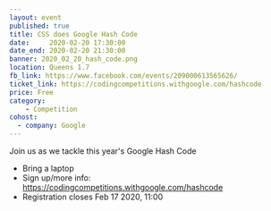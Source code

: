 ```yaml
---
layout: event
published: true
title: CSS does Google Hash Code
date:     2020-02-20 17:30:00
date_end: 2020-02-20 21:30:00
banner: 2020_02_20_hash_code.png
location: Queens 1.7
fb_link: https://www.facebook.com/events/209000613565626/
ticket_link: https://codingcompetitions.withgoogle.com/hashcode
price: Free
category:
    - Competition
cohost:
  - company: Google
---
```


Join us as we tackle this year's Google Hash Code
- Bring a laptop
- Sign up/more info: https://codingcompetitions.withgoogle.com/hashcode
- Registration closes Feb 17 2020, 11:00
